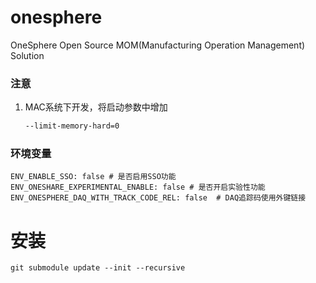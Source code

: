 # onesphere

OneSphere Open Source MOM(Manufacturing Operation Management) Solution

### 注意

1. MAC系统下开发，将启动参数中增加
    ```bash
    --limit-memory-hard=0
    
    ```

### 环境变量

```shell
ENV_ENABLE_SSO: false # 是否启用SSO功能
ENV_ONESHARE_EXPERIMENTAL_ENABLE: false # 是否开启实验性功能
ENV_ONESPHERE_DAQ_WITH_TRACK_CODE_REL: false  # DAQ追踪码使用外键链接

```

# 安装

```shell
git submodule update --init --recursive

```